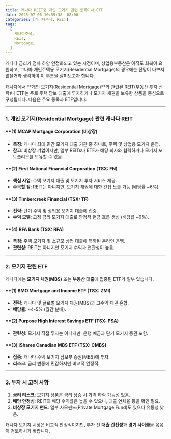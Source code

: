 ```yaml
---
title: 캐나다 REIT중 개인 모기지 관련 종목이나 ETF
date: 2025-07-06 10:59:38 -08:00
categories: [캐나다주식, REIT]
tags:
  [
    캐나다주식,
    REIT,
    Mortgage,
  ]
---
```


캐나다 금리가 점차 하양 안정화되고 있는 시점이며, 상업용부동산은 아직도 회복이 요원하고, 그나마 개인주택용 모기지(Residential Mortgage)의 경우에는 전망이 나쁘지 않을거라 생각하여 이 부분을 살펴보고자 합니다.

캐나다에서 **개인 모기지(Residential Mortgage)**와 관련된 REIT(부동산 투자 신탁)나 ETF는 주로 주택 담보 대출에 투자하거나 모기지 채권을 보유한 상품을 중심으로 구성됩니다. 다음은 주요 종목과 ETF입니다:

---

### **1. 개인 모기지(Residential Mortgage) 관련 캐나다 REIT**
#### **(1) **MCAP Mortgage Corporation (비상장)**
   - **특징**: 캐나다 최대 민간 모기지 대출 기관 중 하나로, 주택 및 상업용 모기지 운영.
   - **참고**: 비상장 기업이지만, 일부 REITs나 ETF가 해당 회사와 협력하거나 모기지 포트폴리오를 보유할 수 있음.

#### **(2) **First National Financial Corporation (TSX: FN)**
   - **핵심 사업**: 주택 모기지 대출 및 모기지 투자 서비스 제공.
   - **주목할 점**: REIT는 아니지만, 모기지 채권에 대한 간접 노출 가능 (배당률 ~6%).

#### **(3) **Timbercreek Financial (TSX: TF)**
   - **전략**: 단기 주택 및 상업용 모기지 대출에 집중.
   - **수익 모델**: 고정 금리 모기지 대출로 안정적 현금 흐름 생성 (배당률 ~9%).

#### **(4) **RFA Bank (TSX: RFA)**
   - **특징**: 주택 모기지 및 소규모 상업 대출에 특화된 온라인 은행.
   - **관련성**: REIT는 아니지만 모기지 수익과 연관성이 높음.

---

### **2. 모기지 관련 ETF**
캐나다에는 **모기지 채권(MBS)** 또는 **부동산 대출**에 집중된 ETF가 일부 있습니다.

#### **(1) **BMO Mortgage and Income ETF (TSX: ZMI)**
   - **전략**: 캐나다 및 글로벌 모기지 채권(MBS)과 고수익 채권 혼합.
   - **배당률**: ~4-5% (월간 분배).

#### **(2) **Purpose High Interest Savings ETF (TSX: PSA)**
   - **관련성**: 모기지 직접 투자는 아니지만, 은행 예금과 단기 모기지 증권 포함.

#### **(3) **iShares Canadian MBS ETF (TSX: CMBS)**
   - **집중**: 캐나다 주택 모기지 담보부 증권(MBS)에 투자.
   - **리스크**: 금리 변동에 민감하지만 비교적 안정적.

---

### **3. 투자 시 고려 사항**
1. **금리 리스크**: 모기지 상품은 금리 상승 시 가격 하락 가능성 있음.
2. **배당 안정성**: REIT의 배당 수익률은 높을 수 있으나, 대출 연체율 등을 확인 필요.
3. **비상장 모기지 펀드**: 일부 사모펀드(Private Mortgage Fund)도 있으나 유동성 낮음.


캐나다 모기지 시장은 비교적 안정적이지만, 투자 전 **대출 건전성**과 **경기 사이클**을 꼼꼼히 검토하시기 바랍니다.
